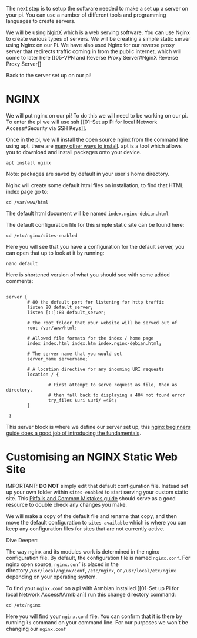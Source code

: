 
The next step is to setup the software needed to make a set up a server on your pi. You can use a number of different tools and programming languages to create servers.

We will be using [NginX](https://www.nginx.com/)  which is a web serving software. You can use Nginx to create various types of servers. We will be creating a simple static server using Nginx on our Pi. We have also used Nginx for our reverse proxy server that redirects traffic coming in from the public internet, which will come to later here [[05-VPN and Reverse Proxy Server#NginX Reverse Proxy Server]]

Back to the server set up on our pi! 

# NGINX

We will put nginx on our pi! To do this we will need to be working on our pi. To enter the pi we will use ssh [[01-Set up Pi for local Network Access#Security via SSH Keys]].

Once in the pi, we will install the open source nginx from the command line using apt, there are [many other ways to install](https://docs.nginx.com/nginx/admin-guide/installing-nginx/installing-nginx-open-source/). apt is a tool which allows you to download and install packages onto your device. 

``` shell
apt install nginx
```


Note: packages are saved by default in your user's home directory. 

Nginx will create some default html files on installation, to find that HTML index page go to: 

```shell
cd /var/www/html 
```


The default html document will be named `index.nginx-debian.html`

The default configuration file for this simple static site can be found here:

```shell
cd /etc/nginx/sites-enabled
```

Here you will see that you have a configuration for the default server, you can open that up to look at it by running:

```
nano default
```

Here is shortened version of what you should see with some added comments:

```

server {
		# 80 the default port for listening for http traffic
        listen 80 default_server;
        listen [::]:80 default_server;

        # the root folder that your website will be served out of
        root /var/www/html;

		# Allowed file formats for the index / home page
        index index.html index.htm index.nginx-debian.html;

		# The server name that you would set
        server_name servername;

		# A location directive for any incoming URI requests
        location / {

                # First attempt to serve request as file, then as directory,
                # then fall back to displaying a 404 not found error
                try_files $uri $uri/ =404;
        }
        
 }
```

This server block is where we define our server set up, this [nginx beginners guide does a good job of introducing the fundamentals](https://nginx.org/en/docs/beginners_guide.html). 


# Customising an NGINX Static Web Site


IMPORTANT: __DO NOT__ simply edit that default configuration file. Instead set up your own folder within `sites-enabled` to start serving your custom static site. This [Pitfalls and Common Mistakes guide](https://www.nginx.com/resources/wiki/start/topics/tutorials/config_pitfalls/) should serve as a good resource to double check any changes you make. 

We will make a copy of the default file and rename that copy, and then move the default configuration to `sites-available` which is where you can keep any configuration files for sites that are not currently active. 






Dive Deeper:

The way nginx and its modules work is determined in the nginx configuration file. By default, the configuration file is named `nginx.conf`. For nginx open source, `nginx.conf` is placed in the directory `/usr/local/nginx/conf`, `/etc/nginx`, or `/usr/local/etc/nginx` depending on your operating system.

To find your `nginx.conf` on a pi with Armbian installed [[01-Set up Pi for local Network Access#Armbian]] run this change directory command:

```shell
cd /etc/nginx
```

Here you will find your `nginx.conf` file. You can confirm that it is there by running `ls` command on your command line. For our purposes we won't be changing our `nginx.conf`



